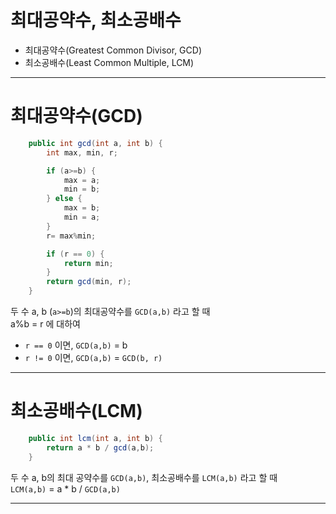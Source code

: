 # 최대공약수, 최소공배수

- 최대공약수(Greatest Common Divisor, GCD)
- 최소공배수(Least Common Multiple, LCM)

---

# 최대공약수(GCD)
```java
    public int gcd(int a, int b) {
        int max, min, r;

        if (a>=b) {
            max = a;
            min = b;
        } else {
            max = b;
            min = a;
        }
        r= max%min;

        if (r == 0) {
            return min;
        }
        return gcd(min, r);
    }
```
두 수 a, b (`a>=b`)의 최대공약수를 `GCD(a,b)` 라고 할 때  
a%b = r 에 대하여
- `r == 0` 이면, `GCD(a,b)` = b
- `r != 0` 이면, `GCD(a,b)` = `GCD(b, r)`

---

# 최소공배수(LCM)
```java
    public int lcm(int a, int b) {
        return a * b / gcd(a,b);
    }
```
두 수 a, b의 최대 공약수를 `GCD(a,b)`, 최소공배수를 `LCM(a,b)` 라고 할 때  
`LCM(a,b)` = a * b / `GCD(a,b)`

---
